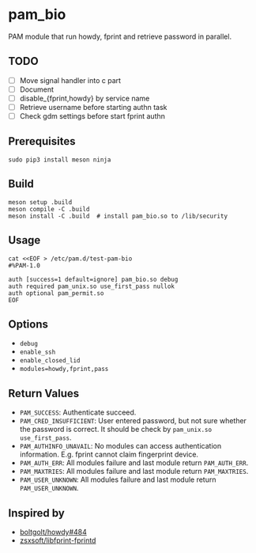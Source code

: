 # pam_bio

PAM module that run howdy, fprint and retrieve password in parallel.

## TODO

- [ ] Move signal handler into c part
- [ ] Document
- [ ] disable_{fprint,howdy} by service name
- [ ] Retrieve username before starting authn task
- [ ] Check gdm settings before start fprint authn

## Prerequisites

```
sudo pip3 install meson ninja
```

## Build

```
meson setup .build
meson compile -C .build
meson install -C .build  # install pam_bio.so to /lib/security
```

## Usage

```
cat <<EOF > /etc/pam.d/test-pam-bio
#%PAM-1.0

auth [success=1 default=ignore] pam_bio.so debug
auth required pam_unix.so use_first_pass nullok
auth optional pam_permit.so
EOF
```

## Options

- `debug`
- `enable_ssh`
- `enable_closed_lid`
- `modules=howdy,fprint,pass`

## Return Values

- `PAM_SUCCESS`: Authenticate succeed.
- `PAM_CRED_INSUFFICIENT`:
  User entered password, but not sure whether the password is correct.
  It should be check by `pam_unix.so use_first_pass`.
- `PAM_AUTHINFO_UNAVAIL`:
  No modules can access authentication information.
  E.g. fprint cannot claim fingerprint device.
- `PAM_AUTH_ERR`: All modules failure and last module return `PAM_AUTH_ERR`.
- `PAM_MAXTRIES`: All modules failure and last module return `PAM_MAXTRIES`.
- `PAM_USER_UNKNOWN`: All modules failure and last module return `PAM_USER_UNKNOWN`.

## Inspired by

- [boltgolt/howdy#484](https://github.com/boltgolt/howdy/pull/484)
- [zsxsoft/libfprint-fprintd](https://github.com/zsxsoft/libfprint-fprintd)
